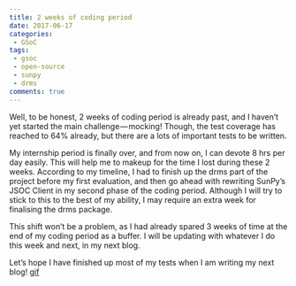 ```yaml
---
title: 2 weeks of coding period
date: 2017-06-17
categories:
 - GSoC
tags:
 - gsoc
 - open-source
 - sunpy
 - drms
comments: true
---
```


Well, to be honest, 2 weeks of coding period is already past, and I haven’t yet started the main challenge — mocking! Though, the test coverage has reached to 64% already, but there are a lots of important tests to be written.
<!-- more -->
My internship period is finally over, and from now on, I can devote 8 hrs per day easily. This will help me to makeup for the time I lost during these 2 weeks. According to my timeline, I had to finish up the drms part of the project before my first evaluation, and then go ahead with rewriting SunPy’s JSOC Client in my second phase of the coding period. Although I will try to stick to this to the best of my ability, I may require an extra week for finalising the drms package.

This shift won’t be a problem, as I had already spared 3 weeks of time at the end of my coding period as a buffer. I will be updating with whatever I do this week and next, in my next blog.

Let’s hope I have finished up most of my tests when I am writing my next blog!
[gif](https://cdn-images-1.medium.com/max/800/1*g9NWL0cA94n1PiK4Aoe3og.gif)
